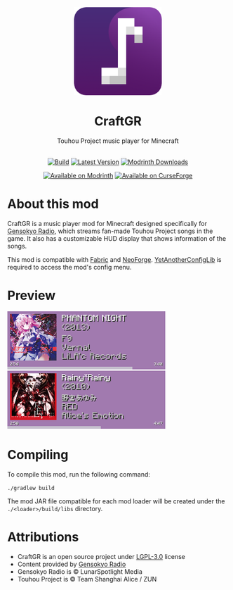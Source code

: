 <div align="center">
<img src="https://raw.githubusercontent.com/KabanFriends/creation/master/images/craftgr/logo_256.png" alt="CraftGR" width="200" height="200">
<h1>CraftGR</h1>
Touhou Project music player for Minecraft
<br><br>

[![Build](https://github.com/KabanFriends/CraftGR/actions/workflows/build.yml/badge.svg?branch=master)](https://github.com/KabanFriends/CraftGR/actions/workflows/build.yml)
[![Latest Version](https://img.shields.io/modrinth/v/lKYr4L6w)](https://modrinth.com/mod/craftgr/version/latest)
[![Modrinth Downloads](https://img.shields.io/modrinth/dt/lKYr4L6w)](https://modrinth.com/mod/craftgr/)

[![Available on Modrinth](https://cdn.jsdelivr.net/npm/@intergrav/devins-badges@3/assets/cozy/available/modrinth_vector.svg)](https://modrinth.com/mod/craftgr/)
[![Available on CurseForge](https://cdn.jsdelivr.net/npm/@intergrav/devins-badges@3/assets/cozy/available/curseforge_vector.svg)](https://curseforge.com/minecraft/mc-mods/craftgr)

</div>

# About this mod
CraftGR is a music player mod for Minecraft designed specifically for [Gensokyo Radio](https://gensokyoradio.net/),
which streams fan-made Touhou Project songs in the game. It also has a customizable HUD display that shows information of the songs.

This mod is compatible with [Fabric](https://fabricmc.net/) and [NeoForge](https://neoforged.net/). [YetAnotherConfigLib](https://modrinth.com/mod/yacl) is required to access the mod's config menu.

# Preview
![HUD Preview 1](https://github.com/KabanFriends/creation/blob/master/images/craftgr/song_1.png)
![HUD Preview 2](https://github.com/KabanFriends/creation/blob/master/images/craftgr/song_2.png)

# Compiling
To compile this mod, run the following command:
```shell
./gradlew build
```
The mod JAR file compatible for each mod loader will be created under the `./<loader>/build/libs` directory.

# Attributions
- CraftGR is an open source project under [LGPL-3.0](https://github.com/KabanFriends/CraftGR/blob/master/LICENSE) license
- Content provided by [Gensokyo Radio](https://gensokyoradio.net/)
- Gensokyo Radio is © LunarSpotlight Media
- Touhou Project is © Team Shanghai Alice / ZUN

